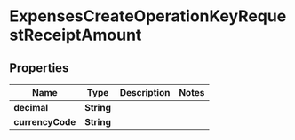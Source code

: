 

# ExpensesCreateOperationKeyRequestReceiptAmount


## Properties

| Name | Type | Description | Notes |
|------------ | ------------- | ------------- | -------------|
|**decimal** | **String** |  |  |
|**currencyCode** | **String** |  |  |



